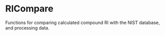 # RICompare
Functions for comparing calculated compound RI with the NIST database, and processing data.
